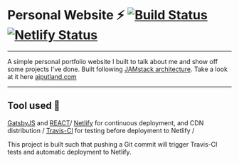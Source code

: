 
# Personal Website ⚡️ [![Build Status](https://travis-ci.com/AJPutland/personal-website.svg?branch=master)](https://travis-ci.com/AJPutland/personal-website) [![Netlify Status](https://api.netlify.com/api/v1/badges/676815bc-9578-4898-a840-dff26afdff9b/deploy-status)](https://app.netlify.com/sites/unruffled-shirley-646910/deploys)
---

A simple personal portfolio website I built to talk about me and show off some projects I've done. Built following [JAMstack architecture](https://jamstack.org). Take a look at it here [ajputland.com](https://ajputland.com)

---
## Tool used 🔧

[GatsbyJS](https://www.gatsbyjs.org/) and [REACT](https://reactjs.org/)/
[Netlify](https://www.netlify.com) for continuous deployment, and CDN distribution /
[Travis-CI](https://travis-ci.org/) for testing before deployment to Netlify /

This project is built such that pushing a Git commit will trigger Travis-CI tests and automatic deployment to Netlify. 

